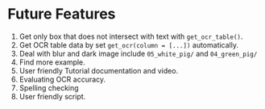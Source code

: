 # Future Features

1.  Get only box that does not intersect with text with `get_ocr_table()`.
2.  Get OCR table data by set `get_ocr(column = [...])` automatically.
3.  Deal with blur and dark image include `05_white_pig/` and `04_green_pig/`
4.  Find more example.
5.  User friendly Tutorial documentation and video.
6.  Evaluating OCR accuracy.
7.  Spelling checking
8.  User friendly script.
